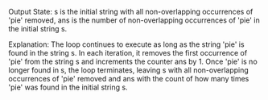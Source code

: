Output State: s is the initial string with all non-overlapping occurrences of 'pie' removed, ans is the number of non-overlapping occurrences of 'pie' in the initial string s.

Explanation: The loop continues to execute as long as the string 'pie' is found in the string s. In each iteration, it removes the first occurrence of 'pie' from the string s and increments the counter ans by 1. Once 'pie' is no longer found in s, the loop terminates, leaving s with all non-overlapping occurrences of 'pie' removed and ans with the count of how many times 'pie' was found in the initial string s.